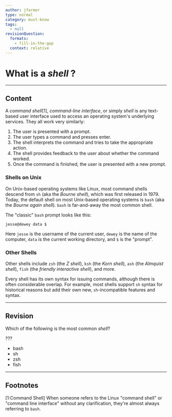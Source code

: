 ```yaml
---
author: jfarmer
type: normal
category: must-know
tags:
  - null
revisionQuestion:
  formats:
    - fill-in-the-gap
  context: relative
---
```


# What is a *shell* ?


---

## Content

A *command shell*[1], *command-line interface*, or simply *shell* is any text-based user interface used to access an operating system's underlying services.   They all work very similarly:

1. The user is presented with a prompt.
2. The user types a command and presses enter.
3. The shell interprets the command and tries to take the appropriate action.
4. The shell provides feedback to the user about whether the command worked.
5. Once the command is finished, the user is presented with a new prompt.

### Shells on Unix

On Unix-based operating systems like Linux, most command shells descend from `sh` (aka the *Bourne shell*), which was first released in 1979.  Today, the default shell on most Unix-based operating systems is `bash` (aka the *Bourne again shell*). `bash` is far-and-away the most common shell.

The "classic" `bash` prompt looks like this:

```shell
jesse@dewey data $
```

Here `jesse` is the username of the current user, `dewey` is the name of the computer, `data` is the current working directory, and `$` is the "prompt".

### Other Shells

Other shells include `zsh` (the *Z shell*), `ksh` (the *Korn shell*), `ash` (the *Almquist shell*), `fish` (the *friendly interactive shell*), and more.

Every shell has its own syntax for issuing commands, although there is often considerable overlap.  For example, most shells support `sh` syntax for historical reasons but add their own new, `sh`-incompatible features and syntax.


---

## Revision

Which of the following is the most common *shell*? 

???

- bash
- sh
- zsh
- fish


---

## Footnotes

[1:Command Shell]
When someone refers to the Linux "command shell" or "command line interface" without any clarification, they're almost always referring to `bash`.
